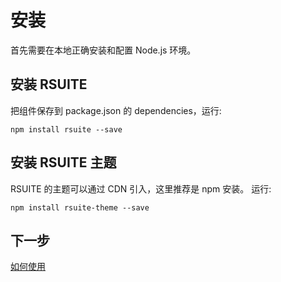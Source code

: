 # 安装

首先需要在本地正确安装和配置 Node.js 环境。

## 安装 RSUITE

把组件保存到 package.json 的 dependencies，运行:

```
npm install rsuite --save
```

## 安装 RSUITE 主题

RSUITE 的主题可以通过 CDN 引入，这里推荐是 npm 安装。 运行:

```
npm install rsuite-theme --save
```




## 下一步

[如何使用](/getting-started/usage)